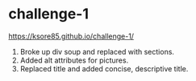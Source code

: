 # challenge-1

https://ksore85.github.io/challenge-1/

1) Broke up div soup and replaced with sections. 
2) Added alt attributes for pictures.
3) Replaced title and added concise, descriptive title. 

